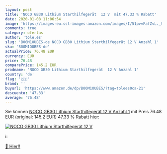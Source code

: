 ```yaml
---
layout: post
title: 'NOCO GB30 Lithium Starthilfegerät  12 V  mit 47.33 % Rabatt'
date: 2020-01-08 11:06:54
image: 'https://images-eu.ssl-images-amazon.com/images/I/51pvvFafZvL._SL400_.jpg'
comments: true
category: ofertas
author: 'tole.es'
slug: 'B00M1OUBES-de NOCO GB30 Lithium Starthilfegerät 12 V Anzahl 1'
sku: 'B00M1OUBES-de'
actualPrice: 76.48 EUR
currency: EUR
price: 76.48
comparePrice: 145.2 EUR
prodname: 'NOCO GB30 Lithium Starthilfegerät  12 V Anzahl 1'
country: 'de'
flag: '🇩🇪'
brand: ''
buyurl: 'https://www.amazon.de/dp/B00M1OUBES/?tag=tolees0ca-21'
descuento: '47.33'
average: '76.48'
---
```


Sie können [NOCO GB30 Lithium Starthilfegerät  12 V Anzahl 1](https://www.amazon.de/dp/B00M1OUBES/?tag=tolees0ca-21) mit Preis 76.48 EUR (original: 145.2 EUR) 47.33 % Rabatt hier:

[![NOCO GB30 Lithium Starthilfegerät  12 V ](https://images-eu.ssl-images-amazon.com/images/I/51pvvFafZvL._SL400_.jpg)](https://www.amazon.de/dp/B00M1OUBES/?tag=tolees0ca-21)

ℹ️:


[🛒 Hier!!](https://www.amazon.de/dp/B00M1OUBES/?tag=tolees0ca-21)
